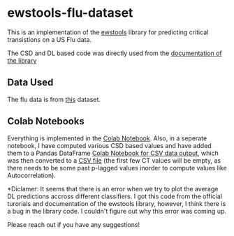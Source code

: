 # ewstools-flu-dataset

This is an implementation of the [ewstools](https://github.com/ThomasMBury/ewstools) library for predicting critical transistions on a US Flu data.

The CSD and DL based code was directly used from the [documentation of the library](https://github.com/ThomasMBury/ewstools/blob/main/tutorials/tutorial_deep_learning.ipynb)

## Data Used
The flu data is from [this](https://raw.githubusercontent.com/cdcepi/FluSight-forecast-hub/main/target-data/target-hospital-admissions.csv) dataset.

## Colab Notebooks
Everything is implemented in the [Colab Notebook](https://github.com/burakayy7/ewstools-flu-dataset/blob/481fc23054379e5c6c36e0ad6eeec4ff68b71aa1/EWS_Flu.ipynb). Also, in a seperate notebook, I have computed various CSD based values and have added them to a Pandas DataFrame [Colab Notebook for CSV data output](https://github.com/burakayy7/ewstools-flu-dataset/blob/d4a61e29ed0f8bc197e6988a2d728f2d66925f6a/EWS_Flu_CSV.ipynb), which was then converted to a [CSV file](https://github.com/burakayy7/ewstools-flu-dataset/blob/077f22dbd37c685f4e5ae1073e683983757e32f3/data.csv) (the first few CT values will be empty, as there needs to be some past p-lagged values inorder to compute values like Autocorrelation).

*Diclamer: It seems that there is an error when we try to plot the average DL predictions accross different classifiers. I got this code from the official turorials and documentation of the ewstools library, however, I think there is a bug in the library code. I couldn't figure out why this error was coming up.

Please reach out if you have any suggestions!
